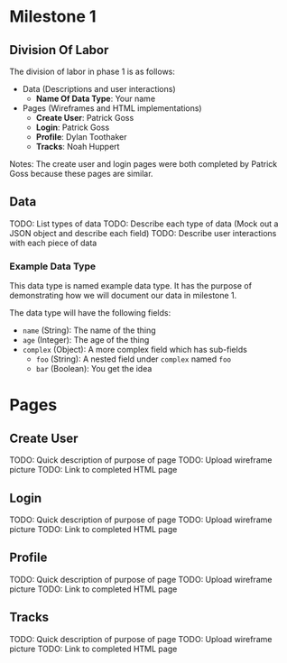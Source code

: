 # Milestone 1
## Division Of Labor
The division of labor in phase 1 is as follows:

- Data (Descriptions and user interactions)
  - **Name Of Data Type**: Your name
- Pages (Wireframes and HTML implementations)
  - **Create User**: Patrick Goss
  - **Login**: Patrick Goss
  - **Profile**: Dylan Toothaker
  - **Tracks**: Noah Huppert
  
Notes: The create user and login pages were both completed by Patrick Goss 
because these pages are similar. 

## Data
TODO: List types of data
TODO: Describe each type of data (Mock out a JSON object and describe each field)
TODO: Describe user interactions with each piece of data

### Example Data Type
This data type is named example data type. It has the purpose of demonstrating 
how we will document our data in milestone 1.

The data type will have the following fields:

- `name` (String): The name of the thing
- `age` (Integer): The age of the thing
- `complex` (Object): A more complex field which has sub-fields
  - `foo` (String): A nested field under `complex` named `foo`
  - `bar` (Boolean): You get the idea

# Pages
## Create User 
TODO: Quick description of purpose of page
TODO: Upload wireframe picture
TODO: Link to completed HTML page

## Login
TODO: Quick description of purpose of page
TODO: Upload wireframe picture
TODO: Link to completed HTML page

## Profile
TODO: Quick description of purpose of page
TODO: Upload wireframe picture
TODO: Link to completed HTML page

## Tracks
TODO: Quick description of purpose of page
TODO: Upload wireframe picture
TODO: Link to completed HTML page
